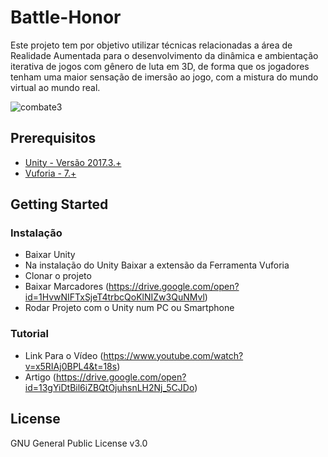 # Battle-Honor

Este projeto tem por objetivo utilizar técnicas relacionadas a área de Realidade Aumentada para o desenvolvimento da dinâmica e ambientação iterativa de jogos com gênero de luta em 3D, de forma que os jogadores tenham uma maior sensação de imersão ao jogo, com a mistura do mundo virtual ao mundo real.

<img src="https://preview.ibb.co/iyJFkc/combate3.png" alt="combate3" border="0" style="text-align:center;">

## Prerequisitos

* [Unity - Versão 2017.3.+](https://store.unity.com/pt/download?ref=personal)
* [Vuforia - 7.+](https://developer.vuforia.com/downloads/sdk)

## Getting Started


### Instalação

* Baixar Unity 
* Na instalação do Unity Baixar a extensão da Ferramenta Vuforia
* Clonar o projeto 
* Baixar Marcadores (https://drive.google.com/open?id=1HvwNIFTxSjeT4trbcQoKlNIZw3QuNMvl)
* Rodar Projeto com o Unity num PC ou Smartphone

### Tutorial

* Link Para o Vídeo (https://www.youtube.com/watch?v=x5RIAj0BPL4&t=18s)
* Artigo (https://drive.google.com/open?id=13gYiDtBil6iZBQtOjuhsnLH2Nj_5CJDo)


## License

GNU General Public License v3.0
